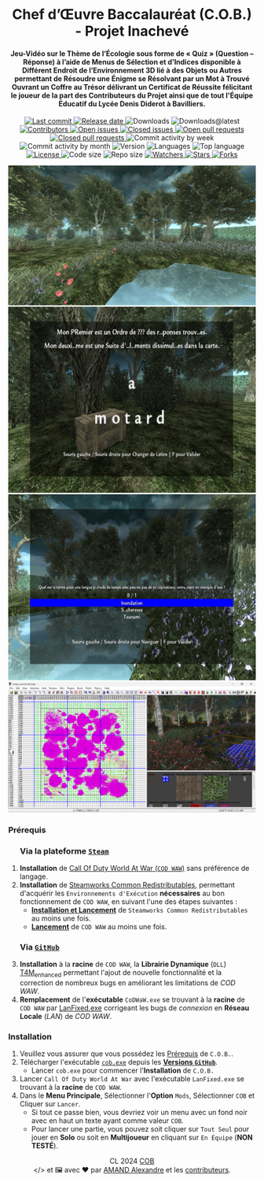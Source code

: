 <a name="top"></a>
<a name="readme-head"><div id="readme-head" align="center">
    <h1 id="readme-title">Chef d’Œuvre Baccalauréat (C.O.B.) - Projet Inachevé</h1>
    <h4 id="readme-description">Jeu-Vidéo sur le Thème de l’Écologie sous forme de « Quiz » (Question – Réponse) à l’aide de Menus de Sélection et d’Indices disponible à Différent Endroit de l’Environnement 3D lié à des Objets ou Autres permettant de Résoudre une Énigme se Résolvant par un Mot à Trouvé Ouvrant un Coffre au Trésor délivrant un Certificat de Réussite félicitant le joueur de la part des Contributeurs du Projet ainsi que de tout l'Équipe Éducatif du Lycée Denis Diderot à Bavilliers.</h4>
    <a id="readme-shield-last-commit" href="https://github.com/AmandAlexandrePro/COB/commits/main">
        <img id="readme-shield-last-commit-img" src="https://img.shields.io/github/last-commit/AmandAlexandrePro/COB" alt="Last commit" />
    </a>
    <a id="readme-shield-release-date" href="https://github.com/AmandAlexandrePro/COB/releases/latest">
        <img id="readme-shield-release-date-img" src="https://img.shields.io/github/release-date/AmandAlexandrePro/COB" alt="Release date" />
    </a>
    <a id="readme-shield-downloads">
        <img id="readme-shield-downloads-img" src="https://img.shields.io/github/downloads/AmandAlexandrePro/COB/total" alt="Downloads" />
    </a>
    <a id="readme-shield-downloads-latest">
        <img id="readme-shield-downloads-latest-img" src="https://img.shields.io/github/downloads/AmandAlexandrePro/COB/latest/total" alt="Downloads@latest" />
    </a>
    <a id="readme-shield-contributors" href="https://github.com/AmandAlexandrePro/COB/graphs/contributors">
        <img id="readme-shield-contributors-img" src="https://img.shields.io/github/contributors/AmandAlexandrePro/COB" alt="Contributors" />
    </a>
    <a id="readme-shield-open-issues" href="https://github.com/AmandAlexandrePro/COB/issues?q=is%3Aopen+is%3Aissue">
        <img id="readme-shield-open-issues-img" src="https://img.shields.io/github/issues-raw/AmandAlexandrePro/COB" alt="Open issues" />
    </a>
    <a id="readme-shield-closed-issues" href="https://github.com/AmandAlexandrePro/COB/issues?q=is%3Aissue+is%3Aclosed">
        <img id="readme-shield-closed-issues-img" src="https://img.shields.io/github/issues-closed-raw/AmandAlexandrePro/COB" alt="Closed issues" />
    </a>
    <a id="readme-shield-open-pull-requests" href="https://github.com/AmandAlexandrePro/COB/pulls?q=is%3Aopen+is%3Apr">
        <img id="readme-shield-open-pull-requests-img" src="https://img.shields.io/github/issues-pr-raw/AmandAlexandrePro/COB" alt="Open pull requests" />
    </a>
    <a id="readme-shield-closed-pull-requests" href="https://github.com/AmandAlexandrePro/COB/pulls?q=is%3Apr+is%3Aclosed">
        <img id="readme-shield-closed-pull-requests-img" src="https://img.shields.io/github/issues-pr-closed-raw/AmandAlexandrePro/COB" alt="Closed pull requests" />
    </a>
    <a id="readme-shield-commit-activity-by-week">
        <img id="readme-shield-commit-activity-by-week-img" src="https://img.shields.io/github/commit-activity/w/AmandAlexandrePro/COB" alt="Commit activity by week" />
    </a>
    <a id="readme-shield-commit-activity-by-month">
        <img id="readme-shield-commit-activity-by-month-img" src="https://img.shields.io/github/commit-activity/m/AmandAlexandrePro/COB" alt="Commit activity by month" />
    </a>
    <a id="readme-shield-version">
        <img id="readme-shield-version-img" src="https://img.shields.io/github/v/release/AmandAlexandrePro/COB?label=version" alt="Version" />
    </a>
    <a id="readme-shield-languages">
        <img id="readme-shield-languages-img" src="https://img.shields.io/github/languages/count/AmandAlexandrePro/COB" alt="Languages" />
    </a>
    <a id="readme-shield-top-language">
        <img id="readme-shield-top-language-img" src="https://img.shields.io/github/languages/top/AmandAlexandrePro/COB" alt="Top language" />
    </a>
    <a id="readme-shield-license" href="./LICENSE">
        <img id="readme-shield-license-img" src="https://img.shields.io/github/license/AmandAlexandrePro/COB" alt="License" />
    </a>
    <a id="readme-shield-code-size">
        <img id="readme-shield-code-size-img" src="https://img.shields.io/github/languages/code-size/AmandAlexandrePro/COB" alt="Code size" />
    </a>
    <a id="readme-shield-repo-size">
        <img id="readme-shield-repo-size-img" src="https://img.shields.io/github/repo-size/AmandAlexandrePro/COB" alt="Repo size" />
    </a>
    <a id="readme-shield-watchers" href="https://github.com/AmandAlexandrePro/COB/watchers">
        <img id="readme-shield-watchers-img" src="https://img.shields.io/github/watchers/AmandAlexandrePro/COB" alt="Watchers" />
    </a>
    <a id="readme-shield-stars" href="https://github.com/AmandAlexandrePro/COB/stargazers">
        <img id="readme-shield-stars-img" src="https://img.shields.io/github/stars/AmandAlexandrePro/COB" alt="Stars" />
    </a>
    <a id="readme-shield-forks" href="https://github.com/AmandAlexandrePro/COB/network/members">
        <img id="readme-shield-forks-img" src="https://img.shields.io/github/forks/AmandAlexandrePro/COB" alt="Forks" />
    </a>
</div></a>
<a name="readme-body"><div id="readme-body">
    <a name="readme-body-preview"><div id="readme-body-preview" align="center">
        <img id="readme-body-map" src="./assets/images/Map.jpg" alt="Carte 3D" />
        <img id="readme-body-treasure" src="./assets/images/Treasure.jpg" alt="Coffre au Trésor" />
        <img id="readme-body-quiz" src="./assets/images/Quiz.jpg" alt="Quiz" />
        <img id="readme-body-radiant" src="./assets/images/Radiant.png" alt="Radiant" />
    </div></a>
    <a name="readme-body-requirements">
        <h3>Prérequis</h3>
        <ol>
            <a name="readme-body-requirements-steam"><h3>Via la plateforme <code><a href="https://store.steampowered.com/about">Steam</a></code></h3>
            <li><strong>Installation</strong> de <a href="https://store.steampowered.com/app/10090/Call_of_Duty_World_at_War">Call Of Duty World At War (<code>COD WAW</code>)</a> sans préférence de langage.</li>
            <li><strong>Installation</strong> de <a href="https://steamdb.info/app/228980">Steamworks Common Redistributables</a>, permettant d'acquérir les <code>Environnements d'Exécution</code> <strong>nécessaires</strong> au bon fonctionnement de <code>COD WAW</code>, en suivant l'une des étapes suivantes :<ul>
                <li><strong><a href="steam://launch/228980">Installation et Lancement</a></strong> de <code>Steamworks Common Redistributables</code> au moins une fois.</li>
                <li><strong><a href="steam://launch/10090">Lancement</a></strong> de <code>COD WAW</code> au moins une fois.</li>
            </ul></li></a>
            <a name="readme-body-requirements-github"><h3>Via <code><a href="https://github.com">GitHub</a></code></h3>
            <li><strong>Installation</strong> à la <strong>racine</strong> de <code>COD WAW</code>, la <strong>Librairie Dynamique</strong> (<code>DLL</code>) <a href="https://github.com/JBShady/T4M-Enhanced">T4M<sub>enhanced</sub></a> permettant l'ajout de nouvelle fonctionnalité et la correction de nombreux bugs en améliorant les limitations de <em>COD WAW</em>.</li>
            <li><strong>Remplacement</strong> de l'<strong>exécutable</strong> <code>CoDWaW.exe</code> se trouvant à la <strong>racine</strong> de <code>COD WAW</code> par <a href="http://bit.ly/1nqdKEF" title="Source : Citation < CD versions of World at War > du dépôt Github JBShady/T4M-Enhanced">LanFixed.exe</a> corrigeant les bugs de <em>connexion</em> en <strong>Réseau Locale</strong> (<em>LAN</em>) de <em>COD WAW</em>.</li></a>
        </ol>
    </a>
    <a name="readme-body-setup">
        <h3>Installation</h3>
        <ol>
            <li>Veuillez vous assurer que vous possédez les <a href="#readme-body-requirements">Prérequis</a> de <code>C.O.B.</code>.</li>
            <li>Télécharger l'exécutable <a href="https://github.com/AmandAlexandrePro/COB/releases/latest/download/cob.exe"><code>cob.exe</code></a> depuis les <a href="https://github.com/AmandAlexandrePro/COB/releases/latest"><strong>Versions <code>GitHub</code></strong></a>.
                <ul>
                    <li>Lancer <code>cob.exe</code> pour commencer l'<strong>Installation</strong> de <code>C.O.B.</code></li>
                </ul>
            </li>
            <a name="readme-body-setup-launch"><li>Lancer <code>Call Of Duty World At War</code> avec l'exécutable <code>LanFixed.exe</code> se trouvant à la <strong>racine</strong> de <code>COD WAW</code>.</li>
            <li>Dans le <strong>Menu Principale</strong>, Sélectionner l'<strong>Option</strong> <code>Mods</code>, Sélectionner <code>COB</code> et Cliquer sur <code>Lancer</code>.
                <ul>
                    <li>Si tout ce passe bien, vous devriez voir un menu avec un fond noir avec en haut un texte ayant comme valeur <code>COB</code>.</li>
                    <li>Pour lancer une partie, vous pouvez soit cliquer sur <code>Tout Seul</code> pour jouer en <strong>Solo</strong> ou soit en <strong>Multijoueur</strong> en cliquant sur <code>En Équipe</code> (<strong>NON TESTÉ</strong>).</li>
                </ul>
            </li></a>
        </ol>
    </a>
</div></a>
<a name="readme-footer"><p id="readme-footer" align="center">CL 2024 <a id="readme-footer-repo" href="https://github.com/AmandAlexandrePro/COB">COB</a><br>&lt;/&gt; et 🖼 avec ❤ par <a id="readme-footer-author" href="https://github.com/AmandAlexandrePro">AMAND Alexandre</a> et les <a id="readme-footer-contributors" href="https://github.com/AmandAlexandrePro/COB/graphs/contributors">contributeurs</a>.</p></a>
<a name="bottom"></a>